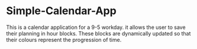 # Simple-Calendar-App
This is a calendar application for a 9-5 workday. it allows the user to save their planning in hour blocks. These blocks are dynamically updated so that their colours represent the progression of time.
